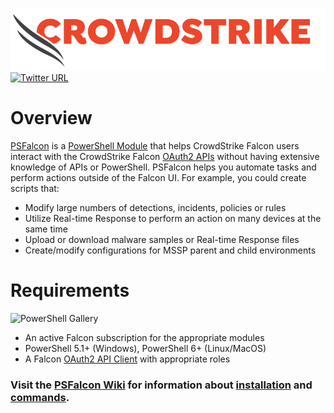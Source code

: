 ![CrowdStrike Falcon](https://raw.githubusercontent.com/CrowdStrike/falconpy/main/docs/asset/cs-logo.png) [![Twitter URL](https://img.shields.io/twitter/url?label=Follow%20%40CrowdStrike&style=social&url=https%3A%2F%2Ftwitter.com%2FCrowdStrike)](https://twitter.com/CrowdStrike)<br/>

# Overview

[PSFalcon](https://github.com/crowdstrike/psfalcon) is a [PowerShell Module](https://docs.microsoft.com/en-us/powershell/module/microsoft.powershell.core/about/about_modules?view=powershell-7) that helps CrowdStrike
Falcon users interact with the CrowdStrike Falcon [OAuth2 APIs](https://assets.falcon.crowdstrike.com/support/api/swagger.html#/) without
having extensive knowledge of APIs or PowerShell. PSFalcon helps you automate tasks and perform actions outside of the
Falcon UI. For example, you could create scripts that:

* Modify large numbers of detections, incidents, policies or rules
* Utilize Real-time Response to perform an action on many devices at the same time
* Upload or download malware samples or Real-time Response files
* Create/modify configurations for MSSP parent and child environments

# Requirements
![PowerShell Gallery](https://img.shields.io/powershellgallery/p/psfalcon?logo=powershell)

* An active Falcon subscription for the appropriate modules
* PowerShell 5.1+ (Windows), PowerShell 6+ (Linux/MacOS)
* A Falcon [OAuth2 API Client](https://falcon.crowdstrike.com/support/api-clients-and-keys) with appropriate roles

### Visit the **[PSFalcon Wiki](https://github.com/CrowdStrike/psfalcon/wiki)** for information about [installation](https://github.com/CrowdStrike/psfalcon/wiki/Installation) and [commands](https://github.com/CrowdStrike/psfalcon/wiki/Commands).
